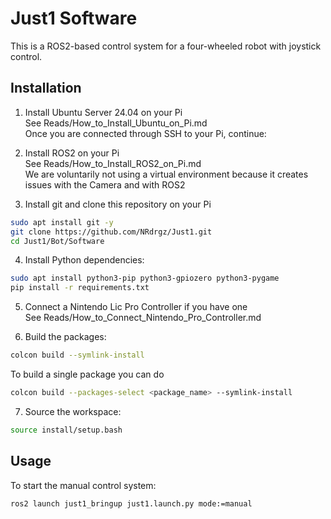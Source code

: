 # Just1 Software

This is a ROS2-based control system for a four-wheeled robot with joystick control.


## Installation

1. Install Ubuntu Server 24.04 on your Pi <br>
See Reads/How_to_Install_Ubuntu_on_Pi.md <br>
Once you are connected through SSH to your Pi, continue: <br>

2. Install ROS2 on your Pi <br>
See Reads/How_to_Install_ROS2_on_Pi.md <br>
We are voluntarily not using a virtual environment because it creates issues with the Camera and with ROS2 <br>

3. Install git and clone this repository on your Pi <br>
```bash
sudo apt install git -y
git clone https://github.com/NRdrgz/Just1.git
cd Just1/Bot/Software
```

4. Install Python dependencies: <br>
```bash
sudo apt install python3-pip python3-gpiozero python3-pygame
pip install -r requirements.txt
```

5. Connect a Nintendo Lic Pro Controller if you have one <br>
See Reads/How_to_Connect_Nintendo_Pro_Controller.md <br>

6. Build the packages: <br>
```bash
colcon build --symlink-install
```

To build a single package you can do <br>
```bash
colcon build --packages-select <package_name> --symlink-install
```

7. Source the workspace: <br>
```bash
source install/setup.bash
```

## Usage

To start the manual control system: <br>

```bash
ros2 launch just1_bringup just1.launch.py mode:=manual
```
